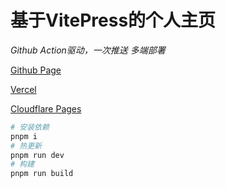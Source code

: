 # 基于VitePress的个人主页

*Github Action驱动，一次推送 多端部署*

[Github Page](https://ziuchen.github.io/)

[Vercel](https://ziuchen.vercel.app/)

[Cloudflare Pages](https://ziuchen.pages.dev/)

```sh
# 安装依赖
pnpm i
# 热更新
pnpm run dev
# 构建
pnpm run build
```